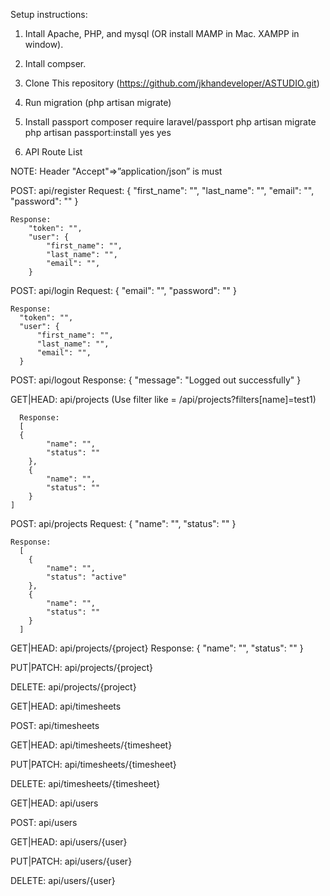 Setup instructions:

1. Intall Apache, PHP, and mysql (OR install MAMP in Mac. XAMPP in window).
2. Intall compser.
3. Clone This repository (https://github.com/jkhandeveloper/ASTUDIO.git)
4. Run migration (php artisan migrate)
5. Install passport
    composer require laravel/passport
    php artisan migrate
    php artisan passport:install
       yes
       yes
   

 6. API Route List
    
 NOTE: Header "Accept"=>”application/json” is must
    
  POST: api/register
    Request:
        {
          "first_name": "",
          "last_name": "",
          "email": "",
          "password": ""
        }

    Response:
        "token": "",
        "user": {
            "first_name": "",
            "last_name": "",
            "email": "",
        }        
  POST: api/login
    Request:
      {
        "email": "",
        "password": ""
      }

    Response:
      "token": "",
      "user": {
          "first_name": "",
          "last_name": "",
          "email": "",
      }  
            
  POST: api/logout
      Response:
      {
        "message": "Logged out successfully"
      }
      
  GET|HEAD: api/projects 
      (Use filter like = /api/projects?filters[name]=test1)
      
      Response:
      [
      {
            "name": "",
            "status": ""
        },
        {
            "name": "",
            "status": ""
        }
    ]

  POST: api/projects
    Request:
       {
            "name": "",
            "status": ""
        }

    Response:
      [
        {
            "name": "",
            "status": "active"
        },
        {
            "name": "",
            "status": ""
        }
      ]

  GET|HEAD: api/projects/{project}
  Response:
        {
            "name": "",
            "status": ""
        }

  PUT|PATCH: api/projects/{project}

  DELETE: api/projects/{project}

  GET|HEAD: api/timesheets

  POST: api/timesheets

  GET|HEAD: api/timesheets/{timesheet}

  PUT|PATCH: api/timesheets/{timesheet}

  DELETE: api/timesheets/{timesheet}

  GET|HEAD: api/users

  POST: api/users

  GET|HEAD: api/users/{user}

  PUT|PATCH: api/users/{user}

  DELETE: api/users/{user}

 
